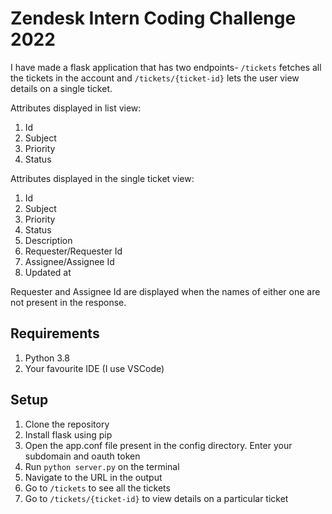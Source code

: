 # Zendesk Intern Coding Challenge 2022

I have made a flask application that has two endpoints- `/tickets` fetches all the tickets in the account and `/tickets/{ticket-id}` lets the user view details on a single ticket.

Attributes displayed in list view:
1. Id
2. Subject
3. Priority
4. Status

Attributes displayed in the single ticket view:
1. Id
2. Subject
3. Priority 
4. Status
5. Description
6. Requester/Requester Id
7. Assignee/Assignee Id
8. Updated at

Requester and Assignee Id are displayed when the names of either one are not present in the response.

## Requirements

1. Python 3.8
2. Your favourite IDE (I use VSCode)

## Setup
1. Clone the repository
2. Install flask using pip
3. Open the app.conf file present in the config directory. Enter your subdomain and oauth token
3. Run `python server.py` on the terminal
4. Navigate to the URL in the output
5. Go to `/tickets` to see all the tickets
6. Go to `/tickets/{ticket-id}` to view details on a particular ticket